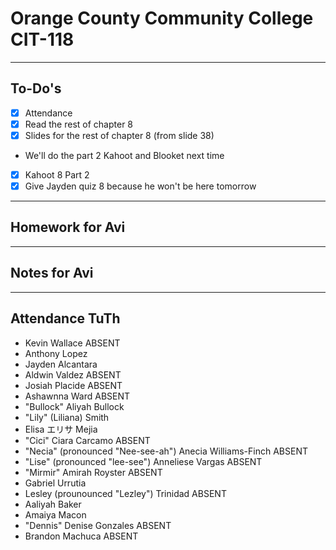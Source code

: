 # Orange County Community College CIT-118

---

## To-Do's

- [x] Attendance
- [x] Read the rest of chapter 8
- [x] Slides for the rest of chapter 8 (from slide 38)
- We'll do the part 2 Kahoot and Blooket next time
- [x] Kahoot 8 Part 2
- [x] Give Jayden quiz 8 because he won't be here tomorrow

---

## Homework for Avi

---

## Notes for Avi

---

## Attendance TuTh

- Kevin Wallace ABSENT
- Anthony Lopez
- Jayden Alcantara
- Aldwin Valdez ABSENT
- Josiah Placide ABSENT
- Ashawnna Ward ABSENT
- "Bullock" Aliyah Bullock
- "Lily" (Liliana) Smith
- Elisa エリサ Mejia
- "Cici" Ciara Carcamo ABSENT
- "Necia" (pronounced "Nee-see-ah") Anecia Williams-Finch ABSENT
- "Lise" (pronounced "lee-see") Anneliese Vargas  ABSENT
- "Mirmir" Amirah Royster ABSENT
- Gabriel Urrutia
- Lesley (prounounced "Lezley") Trinidad ABSENT
- Aaliyah Baker
- Amaiya Macon
- "Dennis" Denise Gonzales ABSENT
- Brandon Machuca ABSENT
